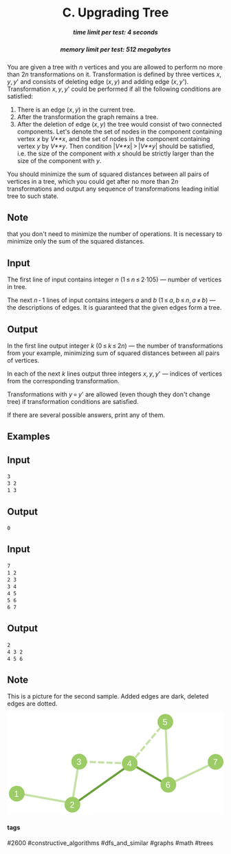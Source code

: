 <h1 style='text-align: center;'> C. Upgrading Tree</h1>

<h5 style='text-align: center;'>time limit per test: 4 seconds</h5>
<h5 style='text-align: center;'>memory limit per test: 512 megabytes</h5>

You are given a tree with *n* vertices and you are allowed to perform no more than 2*n* transformations on it. Transformation is defined by three vertices *x*, *y*, *y*' and consists of deleting edge (*x*, *y*) and adding edge (*x*, *y*'). Transformation *x*, *y*, *y*' could be performed if all the following conditions are satisfied:

1. There is an edge (*x*, *y*) in the current tree.
2. After the transformation the graph remains a tree.
3. After the deletion of edge (*x*, *y*) the tree would consist of two connected components. Let's denote the set of nodes in the component containing vertex *x* by *V**x*, and the set of nodes in the component containing vertex *y* by *V**y*. Then condition |*V**x*| > |*V**y*| should be satisfied, i.e. the size of the component with *x* should be strictly larger than the size of the component with *y*.

You should minimize the sum of squared distances between all pairs of vertices in a tree, which you could get after no more than 2*n* transformations and output any sequence of transformations leading initial tree to such state.

## Note

 that you don't need to minimize the number of operations. It is necessary to minimize only the sum of the squared distances.

## Input

The first line of input contains integer *n* (1 ≤ *n* ≤ 2·105) — number of vertices in tree.

The next *n* - 1 lines of input contains integers *a* and *b* (1 ≤ *a*, *b* ≤ *n*, *a* ≠ *b*) — the descriptions of edges. It is guaranteed that the given edges form a tree.

## Output

In the first line output integer *k* (0 ≤ *k* ≤ 2*n*) — the number of transformations from your example, minimizing sum of squared distances between all pairs of vertices.

In each of the next *k* lines output three integers *x*, *y*, *y*' — indices of vertices from the corresponding transformation.

Transformations with *y* = *y*' are allowed (even though they don't change tree) if transformation conditions are satisfied.

If there are several possible answers, print any of them.

## Examples

## Input


```
3  
3 2  
1 3  

```
## Output


```
0  

```
## Input


```
7  
1 2  
2 3  
3 4  
4 5  
5 6  
6 7  

```
## Output


```
2  
4 3 2  
4 5 6
```
## Note

This is a picture for the second sample. Added edges are dark, deleted edges are dotted.

![](images/e673f9bdb501a0674ec4a21da846eef00abe1aaf.png)



#### tags 

#2600 #constructive_algorithms #dfs_and_similar #graphs #math #trees 
